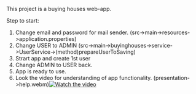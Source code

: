 This project is a buying houses web-app.

Step to start:
  1) Change email and password for mail sender. 
  (src->main->resources->application.properties)
  2) Change USER to ADMIN
  (src->main->buyinghouses->service->UserService->(method)prepareUserToSaving)
  3) Strart app and create 1st user
  4) Change ADMIN to USER back.
  5) App is ready to use.
  6) Look the video for understanding of app functionality.
  (presentation->help.webm)[![Watch the video](https://acsmil.ejoinme.org/Portals/4882/Files/2013%20Gala%20Madison/Play.jpg)](https://youtu.be/DjNE3zdoybE)
